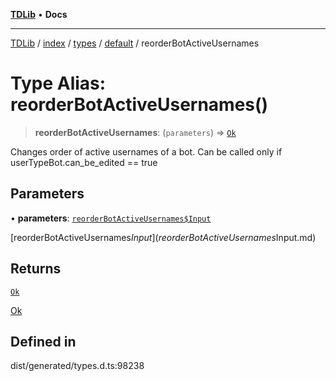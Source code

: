 [**TDLib**](../../../../../../README.md) • **Docs**

***

[TDLib](../../../../../../modules.md) / [index](../../../../../README.md) / [types](../../../README.md) / [default](../README.md) / reorderBotActiveUsernames

# Type Alias: reorderBotActiveUsernames()

> **reorderBotActiveUsernames**: (`parameters`) => [`Ok`](Ok-1.md)

Changes order of active usernames of a bot. Can be called only if userTypeBot.can_be_edited == true

## Parameters

• **parameters**: [`reorderBotActiveUsernames$Input`](reorderBotActiveUsernames$Input.md)

[reorderBotActiveUsernames$Input](reorderBotActiveUsernames$Input.md)

## Returns

[`Ok`](Ok-1.md)

[Ok](Ok-1.md)

## Defined in

dist/generated/types.d.ts:98238
